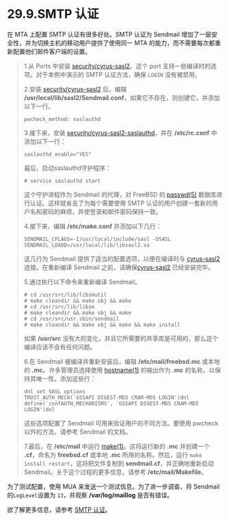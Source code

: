 # 29.9.SMTP 认证

在 MTA 上配置 SMTP 认证有很多好处。SMTP 认证为 Sendmail 增加了一层安全性，并为切换主机的移动用户提供了使用同一 MTA 的能力，而不需要每次都重新配置他们邮件客户端的设置。

>1.从 Ports 中安装 [security/cyrus-sasl2](https://cgit.freebsd.org/ports/tree/security/cyrus-sasl2/pkg-descr)。这个 port 支持一些编译时的选项。对于本例中演示的 SMTP 认证方法，确保 `LOGIN` 没有被禁用。
>
>2.安装 [security/cyrus-sasl2](https://cgit.freebsd.org/ports/tree/security/cyrus-sasl2/pkg-descr) 后，编辑 **/usr/local/lib/sasl2/Sendmail.conf**，如果它不存在，则创建它，并添加以下一行。
>
>```
>pwcheck_method: saslauthd
>```
>
>3.接下来，安装 [security/cyrus-sasl2-saslauthd](https://cgit.freebsd.org/ports/tree/security/cyrus-sasl2-saslauthd/pkg-descr)，并在 **/etc/rc.conf** 中添加以下一行：
>
>```
>saslauthd_enable="YES"
>```
>
>最后，启动saslauthd守护程序：
>
>```
># service saslauthd start
>```
>
>这个守护进程作为 Sendmail 的代理，对 FreeBSD 的 [passwd(5)](https://www.freebsd.org/cgi/man.cgi?query=passwd&sektion=5&format=html) 数据库进行认证。这样就省去了为每个需要使用 SMTP 认证的用户创建一套新的用户名和密码的麻烦，并使登录和邮件密码保持一致。
>
>4.接下来，编辑 **/etc/make.conf** 并添加以下几行：
>
>```
>SENDMAIL_CFLAGS=-I/usr/local/include/sasl -DSASL
>SENDMAIL_LDADD=/usr/local/lib/libsasl2.so
>```
>
>这几行为 Sendmail 提供了适当的配置选项，以便在编译时与 [cyrus-sasl2](https://cgit.freebsd.org/ports/tree/cyrus-sasl2/pkg-descr) 连接。在重新编译 Sendmail 之前，请确保[cyrus-sasl2](https://cgit.freebsd.org/ports/tree/cyrus-sasl2/pkg-descr) 已经安装完毕。
>
>5.通过执行以下命令来重新编译 Sendmail。
>
>```
># cd /usr/src/lib/libsmutil
># make cleandir && make obj && make
># cd /usr/src/lib/libsm
># make cleandir && make obj && make
># cd /usr/src/usr.sbin/sendmail
># make cleandir && make obj && make && make install
>```
>
>如果 **/usr/src** 没有大的变化，并且它所需要的共享库是可用的，那么这个编译应该不会有任何问题。
>
>6.在 Sendmail 被编译并重新安装后，编辑 **/etc/mail/freebsd.mc** 或本地的 **.mc**。许多管理员选择使用 [hostname(1)](https://www.freebsd.org/cgi/man.cgi?query=hostname&sektion=1&format=html) 的输出作为 **.mc** 的名称，以保持其唯一性。添加这些行：
>
>```
>dnl set SASL options
>TRUST_AUTH_MECH(`GSSAPI DIGEST-MD5 CRAM-MD5 LOGIN')dnl
>define(`confAUTH_MECHANISMS', `GSSAPI DIGEST-MD5 CRAM-MD5 LOGIN')dnl
>```
>
>这些选项配置了 Sendmail 可用来验证用户的不同方法。要使用 pwcheck 以外的方法，请参考 Sendmail 的文档。
>
>7.最后，在 **/etc/mail** 中运行 [make(1)](https://www.freebsd.org/cgi/man.cgi?query=make&sektion=1&format=html)。这将运行新的 **.mc** 并创建一个 **.cf**，命名为 **freebsd.cf** 或本地 **.mc** 所用的名称。然后，运行 `make install restart`，这将把文件复制到 **sendmail.cf**，并正确地重新启动 Sendmail。关于这个过程的更多信息，请参考 **/etc/mail/Makefile**。

为了测试配置，使用 MUA 来发送一个测试信息。为了进一步调查，将 Sendmail 的`LogLevel`设置为 `13`，并观察 **/var/log/maillog** 是否有错误。

欲了解更多信息，请参考 [SMTP 认证](http://www.sendmail.org/~ca/email/auth.html)。
